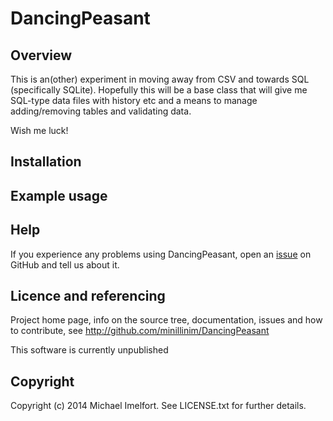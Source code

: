 # DancingPeasant

## Overview

This is an(other) experiment in moving away from CSV and towards SQL (specifically SQLite).
Hopefully this will be a base class that will give me SQL-type data files with history etc and a
means to manage adding/removing tables and validating data.

Wish me luck!

## Installation

## Example usage

## Help

If you experience any problems using DancingPeasant, open an [issue](https://github.com/minillinim/DancingPeasant/issues) on GitHub and tell us about it.

## Licence and referencing

Project home page, info on the source tree, documentation, issues and how to contribute, see http://github.com/minillinim/DancingPeasant

This software is currently unpublished

## Copyright

Copyright (c) 2014 Michael Imelfort. See LICENSE.txt for further details.

